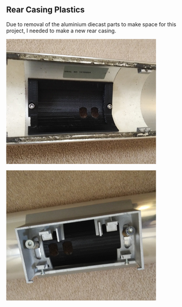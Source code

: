 ## Rear Casing Plastics

Due to removal of the aluminium diecast parts to make space for this project, I needed to make a new rear casing.

![Alt text](./Images/rear1.jpg?raw=true "rear1")

![Alt text](./Images/rear2.jpg?raw=true "rear2")
